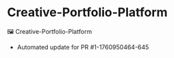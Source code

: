 # Creative-Portfolio-Platform
🖼️ Creative-Portfolio-Platform


- Automated update for PR #1-1760950464-645